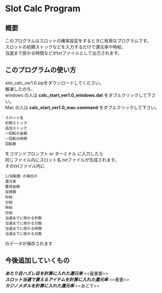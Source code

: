 # Slot Calc Program
## 概要
このプログラムはスロットの確率設定をするときに有用なプログラムです。<br/>
スロットの初期ストックなどを入力するだけで還元率や時給、<br/>
当選まで掛かる時間などがtxtファイルとして出力されます。<br/>
## このプログラムの使い方
slot_calc_ver1.0.zipをダウンロードしてください。<br/>
解凍したのち、<br/>
windows の人は **calc_start_ver1.0_windows.dat** をダブルクリックして下さい。<br/>
Mac の人は **calc_start_ver1.0_mac.command** をダブルクリックして下さい。<br/>
```
スロット名
初期ストック
追加ストック
一回転の金額
一回転の時間
回転数
```
をコマンドプロンプト or ターミナル に入力したら<br/>
同じファイル内にスロット名.txtファイルが生成されます。<br/>
そのtxtファイル内に<br/>
```
1/回転数 の場合の
還元率
獲得金額
投資額
秒給
分給
時給
日給
当選までに掛かる秒数
当選までに掛かる分数
当選までに掛かる時間
当選までに掛かる日数
```
のデータが保存されます<br/>
## 今後追加していくもの
***あたり目ハズレ目を計算に入れた還元率*** <<最重要>><br/>
***スロット当選で貰えるアイテムを計算に入れた還元率***   <<重要>><br/>
***カジノメダルを計算に入れた還元率***   <<あとで>>